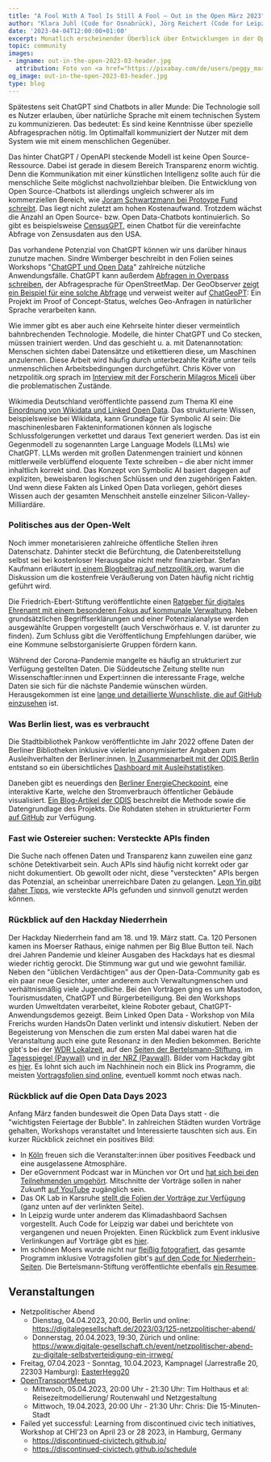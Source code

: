 ```yaml
---
title: "A Fool With A Tool Is Still A Fool – Out in the Open März 2023"
author: "Klara Juhl (Code for Osnabrück), Jörg Reichert (Code for Leipzig), Stefan Kaufmann (Code for Ulm), Anastasia Gilz (Code for Niederrhein) et al."
date: '2023-04-04T12:00:00+01:00'
excerpt: Monatlich erscheinender Überblick über Entwicklungen in der Open Data und Civic Tech Szene
topic: community
images:
- imgname: out-in-the-open-2023-03-header.jpg
  attribution: Foto von <a href="https://pixabay.com/de/users/peggy_marco-1553824/">Peggy_Marco</a> auf <a href="https://pixabay.com/de/photos/t%C3%BCrschild-open-closed-ge%C3%B6ffnet-1607503/">Pixabay</a>
og_image: out-in-the-open-2023-03-header.jpg
type: blog
---
```

Spätestens seit ChatGPT sind Chatbots in aller Munde: Die Technologie soll es Nutzer erlauben, über natürliche Sprache mit einem technischen System zu kommunizieren. Das bedeutet: Es sind keine Kenntnisse über spezielle Abfragesprachen nötig. Im Optimalfall kommuniziert der Nutzer mit dem System wie mit einem menschlichen Gegenüber.

Das hinter ChatGPT / OpenAPI steckende Modell ist keine Open Source-Ressource. Dabei ist gerade in diesem Bereich Transparenz enorm wichtig. Denn die Kommunikation mit einer künstlichen Intelligenz sollte auch für die menschliche Seite möglichst nachvollziehbar bleiben. Die Entwicklung von Open Source-Chatbots ist allerdings ungleich schwerer als im kommerziellen Bereich, wie [Joram Schwartzmann bei Protoype Fund schreibt](https://prototypefund.de/der-lange-weg-zu-open-source-chatbots/). Das liegt nicht zuletzt am hohen Kostenaufwand. Trotzdem wächst die Anzahl an Open Source- bzw. Open Data-Chatbots kontinuierlich. So gibt es beispielsweise [CensusGPT](https://censusgpt.com/), einen Chatbot für die vereinfachte Abfrage von Zensusdaten aus den USA.

Das vorhandene Potenzial von ChatGPT können wir uns darüber hinaus zunutze machen. Sindre Wimberger beschreibt in den Folien seines Workshops "[ChatGPT und Open Data](https://t.co/Oag7vmo6bJ)" zahlreiche nützliche Anwendungsfälle. ChatGPT kann außerdem [Abfragen in Overpass schreiben](https://twitter.com/lemonodor/status/1636849040548675584), der Abfragesprache für OpenStreetMap. Der GeoObserver [zeigt ein Beispiel für eine solche Abfrage](https://geoobserver.wordpress.com/2023/03/23/chatgpt-osm-overpass-turbo-chatgeopt/) und verweist weiter auf [ChatGeoPT](https://github.com/earth-genome/ChatGeoPT): Ein Projekt im Proof of Concept-Status, welches Geo-Anfragen in natürlicher Sprache verarbeiten kann.

Wie immer gibt es aber auch eine Kehrseite hinter dieser vermeintlich bahnbrechenden Technologie. Modelle, die hinter ChatGPT und Co stecken, müssen trainiert werden. Und das geschieht u. a. mit Datenannotation: Menschen sichten dabei Datensätze und etikettieren diese, um Maschinen anzulernen. Diese Arbeit wird häufig durch unterbezahlte Kräfte unter teils unmenschlichen Arbeitsbedingungen durchgeführt. Chris Köver von netzpolitik.org sprach im [Interview mit der Forscherin Milagros Miceli](https://netzpolitik.org/2023/datenarbeit-wie-millionen-menschen-fuer-die-ki-schuften/) über die problematischen Zustände.

Wikimedia Deutschland veröffentlichte passend zum Thema KI eine [Einordnung von Wikidata und Linked Open Data](https://blog.wikimedia.de/2023/03/16/wenn-maschinen-schoepfen/). Das strukturierte Wissen, beispielsweise bei Wikidata, kann Grundlage für Symbolic AI sein: Die maschinenlesbaren Fakteninformationen können als logische Schlussfolgerungen verkettet und daraus Text generiert werden. Das ist ein Gegenmodell zu sogenannten Large Language Models (LLMs) wie ChatGPT. LLMs werden mit großen Datenmengen trainiert und können mittlerweile verblüffend eloquente Texte schreiben – die aber nicht immer inhaltlich korrekt sind. Das Konzept von Symbolic AI basiert dagegen auf expliziten, beweisbaren logischen Schlüssen und den zugehörigen Fakten. Und wenn diese Fakten als Linked Open Data vorliegen, gehört dieses Wissen auch der gesamten Menschheit anstelle einzelner Silicon-Valley-Milliardäre.

### Politisches aus der Open-Welt
Noch immer monetarisieren zahlreiche öffentliche Stellen ihren Datenschatz. Dahinter steckt die Befürchtung, die Datenbereitstellung selbst sei bei kostenloser Herausgabe nicht mehr finanzierbar. Stefan Kaufmann erläutert [in einem Blogbeitrag auf netzpolitik.org](https://netzpolitik.org/2023/oeffentliches-geld-oeffentliches-gut-warum-die-oeffentliche-hand-nicht-mit-daten-handeln-darf/), warum die Diskussion um die kostenfreie Veräußerung von Daten häufig nicht richtig geführt wird. 

Die Friedrich-Ebert-Stiftung veröffentlichte einen [Ratgeber für digitales Ehrenamt mit einem besonderen Fokus auf kommunale Verwaltung](https://library.fes.de/pdf-files/bueros/stuttgart/20087-20230313.pdf). Neben grundsätzlichen Begriffserklärungen und einer Potenzialanalyse werden ausgewählte Gruppen vorgestellt (auch Verschwörhaus e. V. ist darunter zu finden). Zum Schluss gibt die Veröffentlichung Empfehlungen darüber, wie eine Kommune selbstorganisierte Gruppen fördern kann.

Während der Corona-Pandemie mangelte es häufig an strukturiert zur Verfügung gestellten Daten. Die Süddeutsche Zeitung stellte nun Wissenschaftler:innen und Expert:innen die interessante Frage, welche Daten sie sich für die nächste Pandemie wünschen würden. Herausgekommen ist eine [lange und detaillierte Wunschliste, die auf GitHub einzusehen](https://github.com/SZ-Datenjournalismus/2023-wunschliste-pandemie) ist.

### Was Berlin liest, was es verbraucht
Die Stadtbibliothek Pankow veröffentlichte im Jahr 2022 offene Daten der Berliner Bibliotheken inklusive vielerlei anonymisierter Angaben zum Ausleihverhalten der Berliner:innen. [In Zusammenarbeit mit der ODIS Berlin](https://odis-berlin.de/aktuelles/2023-03-14-bibliotheksdaten_pankow/) entstand so ein übersichtliches [Dashboard mit Ausleihstatistiken](https://grafana.odis-berlin.de/public-dashboards/6b18fd27a9f84f959a4f63cfe0b985be?orgId=1).

Daneben gibt es neuerdings den [Berliner EnergieCheckpoint](https://energiecheckpoint.odis-berlin.de/), eine interaktive Karte, welche den Stromverbrauch öffentlicher Gebäude visualisiert. [Ein Blog-Artikel der ODIS](https://odis-berlin.de/projekte/energiecheckpoint/) beschreibt die Methode sowie die Datengrundlage des Projekts. Die Rohdaten stehen in strukturierter Form [auf GitHub](https://github.com/technologiestiftung/energiekarte/blob/main/scripts/dataIn/verbrauch.csv) zur Verfügung.

### Fast wie Ostereier suchen: Versteckte APIs finden
Die Suche nach offenen Daten und Transparenz kann zuweilen eine ganz schöne Detektivarbeit sein. Auch APIs sind häufig nicht korrekt oder gar nicht dokumentiert. Ob gewollt oder nicht, diese "versteckten" APIs bergen das Potenzial, an scheinbar unerreichbare Daten zu gelangen. [Leon Yin gibt daher Tipps](https://www.niemanlab.org/2023/03/journalists-should-be-looking-for-undocumented-apis-heres-how-to-start/), wie versteckte APIs gefunden und sinnvoll genutzt werden können.

### Rückblick auf den Hackday Niederrhein
Der Hackday Niederrhein fand am 18. und 19. März statt. Ca. 120 Personen kamen ins Moerser Rathaus, einige nahmen per Big Blue Button teil. Nach drei Jahren Pandemie und kleiner Ausgaben des Hackdays hat es diesmal wieder richtig gerockt. Die Stimmung war gut und wie gewohnt familiär. Neben den "üblichen Verdächtigen" aus der Open-Data-Community gab es ein paar neue Gesichter, unter anderem auch Verwaltungmenschen und verhältnismäßig viele Jugendliche. Bei den Vorträgen ging es um Mastodon, Tourismusdaten, ChatGPT und Bürgerbeteiligung. Bei den Workshops wurden Umweltdaten verarbeitet, kleine Roboter gebaut, ChatGPT-Anwendungsdemos gezeigt. Beim Linked Open Data - Workshop von Mila Frerichs wurden HandsOn Daten verlinkt und intensiv diskutiert.
Neben der Begeisterung von Menschen die zum ersten Mal dabei waren hat die Veranstaltung auch eine gute Resonanz in den Medien bekommen. Berichte gibt's bei der [WDR Lokalzeit](https://www1.wdr.de/fernsehen/lokalzeit/duisburg/videos/video-hackday-in-moers-100.html), auf den [Seiten der Bertelsmann-Stiftung](https://www.bertelsmann-stiftung.de/de/unsere-projekte/daten-fuer-die-gesellschaft/projektnachrichten/hackday-2022-1), im [Tagesspiegel (Paywall)](https://background.tagesspiegel.de/smart-city/moerser-cdo-hackday-bringt-benefit-fuer-verwaltung) und [in der NRZ (Paywall)](https://www.nrz.de/staedte/moers-und-umland/offene-daten-das-passiert-beim-moerser-hackday-2023-id237689873.html).
Bilder vom Hackday gibt es [hier](https://wakelet.com/wake/4fVSKQ5YTfxB9BHOR8t2v).
Es lohnt sich auch im Nachhinein noch ein Blick ins Programm, die meisten [Vortragsfolien sind online](https://www.codeforniederrhein.de/hackday-2023/), eventuell kommt noch etwas nach.

### Rückblick auf die Open Data Days 2023
Anfang März fanden bundesweit die Open Data Days statt - die "wichtigsten Feiertage der Bubble". In zahlreichen Städten wurden Vorträge gehalten, Workshops veranstaltet und Interessierte tauschten sich aus. Ein kurzer Rückblick zeichnet ein positives Bild:
* In [Köln](https://offenedaten-koeln.de/blog/open-data-day-2023-sch%C3%B6n-war%C2%B4s) freuen sich die Veranstalter:innen über positives Feedback und eine ausgelassene Atmosphäre.
* Der eGovernment Podcast war in München vor Ort und [hat sich bei den Teilnehmenden umgehört](https://egovernment-podcast.com/egov130-oddmuc2023/). Mitschnitte der Vorträge sollen in naher Zukunft [auf YouTube](https://www.youtube.com/@muenchendigital/videos) zugänglich sein.
* Das OK Lab in Karsruhe [stellt die Folien der Vorträge zur Verfügung](https://ok-lab-karlsruhe.de/projekte/odd23/) (ganz unten auf der verlinkten Seite).
* In Leipzig wurde unter anderem das Klimadashbaord Sachsen vorgestellt. Auch Code for Leipzig war dabei und berichtete von vergangenen und neuen Projekten. Einen Rückblick zum Event inklusive Verlinkungen auf Vorträge gibt es [hier](https://danielgerber.eu/2023/03/13/klimadashboard-sachsen-beim-open-data-day-2023/).
* Im schönen Moers wurde nicht nur [fleißig fotografiert](https://wakelet.com/wake/4fVSKQ5YTfxB9BHOR8t2v), das gesamte Programm inklusive Votragsfolien gibt's [auf den Code for Niederrhein-Seiten](https://www.codeforniederrhein.de/hackday-2023/). Die Bertelsmann-Stiftung veröffentlichte ebenfalls [ein Resumee](https://www.bertelsmann-stiftung.de/de/unsere-projekte/daten-fuer-die-gesellschaft/projektnachrichten/hackday-2022-1).

## Veranstaltungen
 * Netzpolitischer Abend
     * Dienstag, 04.04.2023, 20:00, Berlin und online: https://digitalegesellschaft.de/2023/03/125-netzpolitischer-abend/
     * Donnerstag, 20.04.2023, 19:30, Zürich und online: https://www.digitale-gesellschaft.ch/event/netzpolitischer-abend-zu-digitale-selbstverteidigung-ein-irrweg/
 * Freitag, 07.04.2023 - Sonntag, 10.04.2023, Kampnagel (Jarrestraße 20, 22303 Hamburg): [EasterHegg20](https://eh20.easterhegg.eu/)
 * [OpenTransportMeetup](https://hackmd.okfn.de/opentransportmeetup)
     * Mittwoch, 05.04.2023, 20:00 Uhr - 21:30 Uhr: Tim Holthaus et al: Reisezeitmodellierung/ Routenwahl und Netzgestaltung
     * Mittwoch, 19.04.2023, 20:00 Uhr - 21:30 Uhr: Chris: Die 15-Minuten-Stadt
 * Failed yet successful: Learning from discontinued civic tech initiatives, Workshop at CHI’23 on April 23 or 28 2023, in Hamburg, Germany
     * https://discontinued-civictech.github.io/
     * https://discontinued-civictech.github.io/schedule

